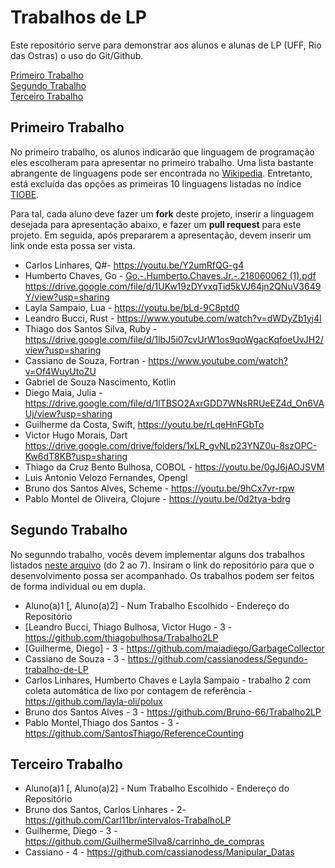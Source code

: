 # Trabalhos de LP

Este repositório serve para demonstrar aos alunos e alunas de LP (UFF, Rio das Ostras) o uso do Git/Github. 

[Primeiro Trabalho](#primeiro-trabalho)\
[Segundo Trabalho](#segundo-trabalho)\
[Terceiro Trabalho](#terceiro-trabalho)

## Primeiro Trabalho

No primeiro trabalho, os alunos indicarão que linguagem de programação eles escolheram para apresentar no primeiro trabalho. Uma lista bastante abrangente de linguagens pode ser encontrada no [Wikipedia](https://en.wikipedia.org/wiki/List_of_programming_languages). Entretanto, está excluída das opções as primeiras 10 linguagens listadas no índice [TIOBE](https://www.tiobe.com/tiobe-index/).

Para tal, cada aluno deve fazer um **fork** deste projeto, inserir a linguagem desejada para apresentação abaixo, e fazer um **pull request** para este projeto. Em seguida, após prepararem a apresentação, devem inserir um link onde esta possa ser vista.

* Carlos Linhares, Q#- https://youtu.be/Y2umRfQG-g4
* Humberto Chaves, Go - [Go.-.Humberto.Chaves.Jr.-.218060062 (1).pdf](https://github.com/carlosbazilio/primeiro_trabalho_lp/files/5284521/Go.-.Humberto.Chaves.Jr.-.218060062.1.pdf)
   https://drive.google.com/file/d/1UKw19zDYvxqTid5kVJ64jn2QNuV3649Y/view?usp=sharing
* Layla Sampaio, Lua - https://youtu.be/bLd-9C8ptd0
* Leandro Bucci, Rust - https://www.youtube.com/watch?v=dWDyZb1yj4I
* Thiago dos Santos Silva, Ruby - https://drive.google.com/file/d/1lbJ5i07cvUrW1os9qoWgacKqfoeUvJH2/view?usp=sharing
* Cassiano de Souza, Fortran - https://www.youtube.com/watch?v=Of4WuyUtoZU
* Gabriel de Souza Nascimento, Kotlin
* Diego Maia, Julia - https://drive.google.com/file/d/1lTBSO2AxrGDD7WNsRRUeEZ4d_On6VAUj/view?usp=sharing
* Guilherme da Costa, Swift, https://youtu.be/rLqeHnFGbTo
* Victor Hugo Morais, Dart https://drive.google.com/drive/folders/1xLR_gvNLp23YNZ0u-8szOPC-Kw6dT8KB?usp=sharing
* Thiago da Cruz Bento Bulhosa, COBOL - https://youtu.be/0gJ6jAOJSVM
* Luis Antonio Velozo Fernandes, Opengl
* Bruno dos Santos Alves, Scheme - https://youtu.be/9hCx7vr-rpw
* Pablo Montel de Oliveira, Clojure - https://youtu.be/0d2tya-bdrg

## Segundo Trabalho

No segunndo trabalho, vocês devem implementar alguns dos trabalhos listados [neste arquivo](http://www2.ic.uff.br/~bazilio/cursos/lp/material/Trabalhos.pdf) (do 2 ao 7). Insiram o link do repositório para que o desenvolvimento possa ser acompanhado. Os trabalhos podem ser feitos de forma individual ou em dupla.

* Aluno(a)1 [, Aluno(a)2] - Num Trabalho Escolhido - Endereço do Repositório
* [Leandro Bucci, Thiago Bulhosa, Victor Hugo - 3 - https://github.com/thiagobulhosa/Trabalho2LP
* [Guilherme, Diego] - 3 - https://github.com/maiadiego/GarbageCollector
* Cassiano de Souza - 3 - https://github.com/cassianodess/Segundo-trabalho-de-LP
* Carlos Linhares, Humberto Chaves e Layla Sampaio - trabalho 2 com coleta automática de lixo por contagem de referência -https://github.com/layla-oli/polux
* Bruno dos Santos Alves - 3 - https://github.com/Bruno-66/Trabalho2LP
* Pablo Montel,Thiago dos Santos - 3 - https://github.com/SantosThiago/ReferenceCounting

## Terceiro Trabalho

* Aluno(a)1 [, Aluno(a)2] - Num Trabalho Escolhido - Endereço do Repositório
* Bruno dos Santos, Carlos Linhares - 2- https://github.com/Carl11br/intervalos-TrabalhoLP
* Guilherme, Diego - 3 - https://github.com/GuilhermeSilva8/carrinho_de_compras
* Cassiano - 4 - https://github.com/cassianodess/Manipular_Datas
